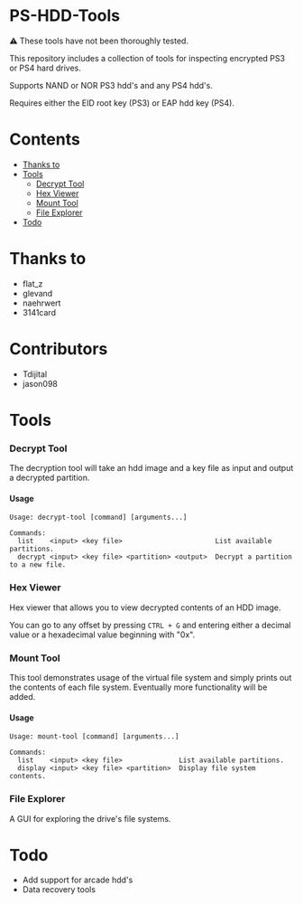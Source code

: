 # PS-HDD-Tools
:warning: These tools have not been thoroughly tested.

This repository includes a collection of tools for inspecting encrypted PS3 or PS4 hard drives.

Supports NAND or NOR PS3 hdd's and any PS4 hdd's.

Requires either the EID root key (PS3) or EAP hdd key (PS4).

# Contents
- [Thanks to](#thanks-to)
- [Tools](#tools)
    - [Decrypt Tool](#decrypt-tool)
    - [Hex Viewer](#hex-viewer)
    - [Mount Tool](#mount-tool)
    - [File Explorer](#file-explorer)
- [Todo](#todo)

# Thanks to
* flat_z
* glevand
* naehrwert
* 3141card

# Contributors
* Tdijital
* jason098

# Tools
### Decrypt Tool
The decryption tool will take an hdd image and a key file as input and output a decrypted partition.
#### Usage
```
Usage: decrypt-tool [command] [arguments...]

Commands:
  list    <input> <key file>                       List available partitions.
  decrypt <input> <key file> <partition> <output>  Decrypt a partition to a new file.  
```
### Hex Viewer
Hex viewer that allows you to view decrypted contents of an HDD image.

You can go to any offset by pressing `CTRL + G` and entering either a decimal value or a hexadecimal value beginning with "0x".

### Mount Tool
This tool demonstrates usage of the virtual file system and simply prints out the contents of each file system. Eventually more functionality will be added.
#### Usage
```
Usage: mount-tool [command] [arguments...]

Commands:
  list    <input> <key file>              List available partitions.
  display <input> <key file> <partition>  Display file system contents.
```

### File Explorer
A GUI for exploring the drive's file systems.

# Todo
- Add support for arcade hdd's
- Data recovery tools